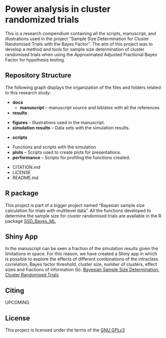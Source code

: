 # Power analysis in cluster randomized trials
This is a research compendium containing all the scripts, manuscript, and illustrations used in the project “Sample Size Determination for Cluster Randomised Trials with the Bayes Factor”. The aim of this project was to develop a method and tools for sample size determination of cluster randomised trials when using the Approximated Adjusted Fractional Bayes Factor for hypothesis testing. 

## Repository Structure
The following graph displays the organization of the files and folders related to this research study:
-	**docs**
      -	**manuscript** – manuscript source and biblatex with all the references
-	**results**
   + **figures** – Illustrations used in the manuscript. 
   + **simulation results** – Data sets with the simulation results.
-	**scripts**
   + Functions and scripts with the simulation
   + **plots** – Scripts used to create plots for presentations.
   + **performance** – Scripts for profiling the functions created.
-	CITATION.md
-	LICENSE
-	README.md

## R package
This project is part of a bigger project named “Bayesian sample size calculation for trials with multilevel data”. All the functions developed to determine the sample size for cluster randomised trials are available in the R package [SSD_Bayes_ML]( https://github.com/ulrichlosener/SSD_Bayes_ML)

## Shiny App
In the manuscript can be seen a fraction of the simulation results given the limitations in space. For this reason, we have created a Shiny app in which is possible to explore the effects of different combinations of the intraclass correlation, Bayes factor threshold, cluster size, number of clusters, effect sizes and fractions of information (b).
[Bayesian Sample Size Determination: Cluster Randomised Trials](https://utrecht-university.shinyapps.io/BayesSamplSizeDet-CRT/)

## Citing
UPCOMING

## License
This project is licensed under the terms of the [GNU GPLv3](/LICENSE)
